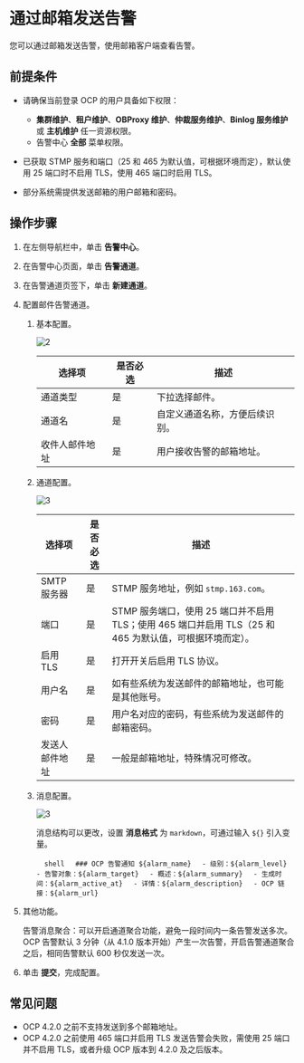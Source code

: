 # 通过邮箱发送告警

您可以通过邮箱发送告警，使用邮箱客户端查看告警。

## 前提条件

* 请确保当前登录 OCP 的用户具备如下权限：

  * **集群维护**、**租户维护**、**OBProxy 维护**、**仲裁服务维护**、**Binlog 服务维护** 或 **主机维护** 任一资源权限。
  * 告警中心 **全部** 菜单权限。

* 已获取 STMP 服务和端口（25 和 465 为默认值，可根据环境而定），默认使用 25 端口时不启用 TLS，使用 465 端口时启用 TLS。

* 部分系统需提供发送邮箱的用户邮箱和密码。

## 操作步骤

1. 在左侧导航栏中，单击 **告警中心**。

2. 在告警中心页面，单击 **告警通道**。

3. 在告警通道页签下，单击 **新建通道**。

4. 配置邮件告警通道。

    1. 基本配置。

        ![2](https://obbusiness-private.oss-cn-shanghai.aliyuncs.com/doc/img/ocp/421/%E9%85%8D%E7%BD%AE%E9%82%AE%E7%AE%B1%E5%91%8A%E8%AD%A6-1.png)

        | 选择项 | 是否必选 | 描述 |
        |-------|----------|------|
        | 通道类型 | 是 | 下拉选择邮件。 |
        | 通道名 | 是 | 自定义通道名称，方便后续识别。 |
        | 收件人邮件地址 | 是 | 用户接收告警的邮箱地址。 |

    2. 通道配置。

        ![3](https://obbusiness-private.oss-cn-shanghai.aliyuncs.com/doc/img/ocp/421/%E9%85%8D%E7%BD%AE%E9%82%AE%E7%AE%B1%E5%91%8A%E8%AD%A6-2.png)

        | 选择项 | 是否必选 | 描述 |
        |-------|----------|------|
        | SMTP 服务器 | 是 | STMP 服务地址，例如 `stmp.163.com`。 |
        | 端口 | 是 | STMP 服务端口，使用 25 端口并不启用TLS；使用 465 端口并启用 TLS（25 和 465 为默认值，可根据环境而定）。 |
        | 启用 TLS | 是 | 打开开关后启用 TLS 协议。 |
        | 用户名 | 是 | 如有些系统为发送邮件的邮箱地址，也可能是其他账号。 |
        | 密码 | 是 | 用户名对应的密码，有些系统为发送邮件的邮箱密码。 |
        | 发送人邮件地址 | 是 | 一般是邮箱地址，特殊情况可修改。 |

    3. 消息配置。

        ![3](https://obbusiness-private.oss-cn-shanghai.aliyuncs.com/doc/img/ocp/421/%E9%85%8D%E7%BD%AE%E9%82%AE%E7%AE%B1%E5%91%8A%E8%AD%A6-3.png)

        消息结构可以更改，设置 **消息格式** 为 `markdown`，可通过输入 `${}` 引入变量。

       　```shell
       　### OCP 告警通知 ${alarm_name}
       　- 级别：${alarm_level}
       　- 告警对象：${alarm_target}
       　- 概述：${alarm_summary}
       　- 生成时间：${alarm_active_at}
       　- 详情：${alarm_description}
       　- OCP 链接：${alarm_url}
       　```

5. 其他功能。

   告警消息聚合：可以开启通道聚合功能，避免一段时间内一条告警发送多次。OCP 告警默认 3 分钟（从 4.1.0 版本开始）产生一次告警，开启告警通道聚合之后，相同告警默认 600 秒仅发送一次。

6. 单击 **提交**，完成配置。

## 常见问题

* OCP 4.2.0 之前不支持发送到多个邮箱地址。
* OCP 4.2.0 之前使用 465 端口并启用 TLS 发送告警会失败，需使用 25 端口并不启用 TLS，或者升级 OCP 版本到 4.2.0 及之后版本。
